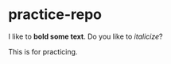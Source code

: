 # practice-repo

I like to **bold some text**. Do you like to _italicize_?

This is for practicing.

